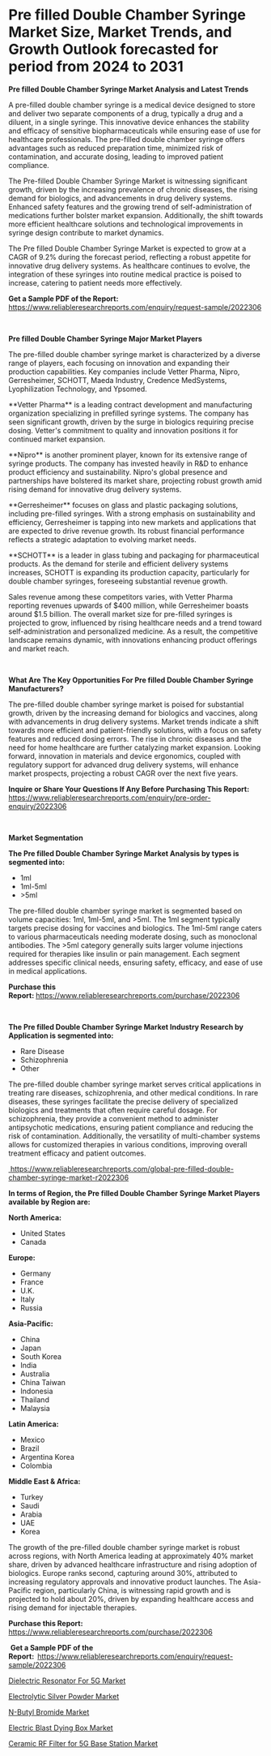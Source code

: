 <p><h1>Pre filled Double Chamber Syringe Market Size, Market Trends, and Growth Outlook forecasted for period from 2024 to 2031</h1></p><p><strong>Pre filled Double Chamber Syringe Market Analysis and Latest Trends</strong></p>
<p><p>A pre-filled double chamber syringe is a medical device designed to store and deliver two separate components of a drug, typically a drug and a diluent, in a single syringe. This innovative device enhances the stability and efficacy of sensitive biopharmaceuticals while ensuring ease of use for healthcare professionals. The pre-filled double chamber syringe offers advantages such as reduced preparation time, minimized risk of contamination, and accurate dosing, leading to improved patient compliance.</p><p>The Pre-filled Double Chamber Syringe Market is witnessing significant growth, driven by the increasing prevalence of chronic diseases, the rising demand for biologics, and advancements in drug delivery systems. Enhanced safety features and the growing trend of self-administration of medications further bolster market expansion. Additionally, the shift towards more efficient healthcare solutions and technological improvements in syringe design contribute to market dynamics.</p><p>The Pre filled Double Chamber Syringe Market is expected to grow at a CAGR of 9.2% during the forecast period, reflecting a robust appetite for innovative drug delivery systems. As healthcare continues to evolve, the integration of these syringes into routine medical practice is poised to increase, catering to patient needs more effectively.</p></p>
<p><strong>Get a Sample PDF of the Report:&nbsp;</strong> <a href="https://www.reliableresearchreports.com/enquiry/request-sample/2022306?utm_campaign=1686&utm_medium=2&utm_source=Github&utm_content=ia&utm_term=30102024&utm_id=pre-filled-double-chamber-syringe">https://www.reliableresearchreports.com/enquiry/request-sample/2022306</a></p>
<p>&nbsp;</p>
<p><strong>Pre filled Double Chamber Syringe Major Market Players</strong></p>
<p><p>The pre-filled double chamber syringe market is characterized by a diverse range of players, each focusing on innovation and expanding their production capabilities. Key companies include Vetter Pharma, Nipro, Gerresheimer, SCHOTT, Maeda Industry, Credence MedSystems, Lyophilization Technology, and Ypsomed.</p><p>**Vetter Pharma** is a leading contract development and manufacturing organization specializing in prefilled syringe systems. The company has seen significant growth, driven by the surge in biologics requiring precise dosing. Vetter's commitment to quality and innovation positions it for continued market expansion.</p><p>**Nipro** is another prominent player, known for its extensive range of syringe products. The company has invested heavily in R&D to enhance product efficiency and sustainability. Nipro's global presence and partnerships have bolstered its market share, projecting robust growth amid rising demand for innovative drug delivery systems.</p><p>**Gerresheimer** focuses on glass and plastic packaging solutions, including pre-filled syringes. With a strong emphasis on sustainability and efficiency, Gerresheimer is tapping into new markets and applications that are expected to drive revenue growth. Its robust financial performance reflects a strategic adaptation to evolving market needs.</p><p>**SCHOTT** is a leader in glass tubing and packaging for pharmaceutical products. As the demand for sterile and efficient delivery systems increases, SCHOTT is expanding its production capacity, particularly for double chamber syringes, foreseeing substantial revenue growth.</p><p>Sales revenue among these competitors varies, with Vetter Pharma reporting revenues upwards of $400 million, while Gerresheimer boasts around $1.5 billion. The overall market size for pre-filled syringes is projected to grow, influenced by rising healthcare needs and a trend toward self-administration and personalized medicine. As a result, the competitive landscape remains dynamic, with innovations enhancing product offerings and market reach.</p></p>
<p>&nbsp;</p>
<p><strong>What Are The Key Opportunities For Pre filled Double Chamber Syringe Manufacturers?</strong></p>
<p><p>The pre-filled double chamber syringe market is poised for substantial growth, driven by the increasing demand for biologics and vaccines, along with advancements in drug delivery systems. Market trends indicate a shift towards more efficient and patient-friendly solutions, with a focus on safety features and reduced dosing errors. The rise in chronic diseases and the need for home healthcare are further catalyzing market expansion. Looking forward, innovation in materials and device ergonomics, coupled with regulatory support for advanced drug delivery systems, will enhance market prospects, projecting a robust CAGR over the next five years.</p></p>
<p><strong>Inquire or Share Your Questions If Any Before Purchasing This Report:</strong> <a href="https://www.reliableresearchreports.com/enquiry/pre-order-enquiry/2022306?utm_campaign=1686&utm_medium=2&utm_source=Github&utm_content=ia&utm_term=30102024&utm_id=pre-filled-double-chamber-syringe">https://www.reliableresearchreports.com/enquiry/pre-order-enquiry/2022306</a></p>
<p>&nbsp;</p>
<p><strong>Market Segmentation</strong></p>
<p><strong>The Pre filled Double Chamber Syringe Market Analysis by types is segmented into:</strong></p>
<p><ul><li>1ml</li><li>1ml-5ml</li><li>>5ml</li></ul></p>
<p><p>The pre-filled double chamber syringe market is segmented based on volume capacities: 1ml, 1ml-5ml, and >5ml. The 1ml segment typically targets precise dosing for vaccines and biologics. The 1ml-5ml range caters to various pharmaceuticals needing moderate dosing, such as monoclonal antibodies. The >5ml category generally suits larger volume injections required for therapies like insulin or pain management. Each segment addresses specific clinical needs, ensuring safety, efficacy, and ease of use in medical applications.</p></p>
<p><strong>Purchase this Report:&nbsp;</strong><a href="https://www.reliableresearchreports.com/purchase/2022306?utm_campaign=1686&utm_medium=2&utm_source=Github&utm_content=ia&utm_term=30102024&utm_id=pre-filled-double-chamber-syringe">https://www.reliableresearchreports.com/purchase/2022306</a></p>
<p>&nbsp;</p>
<p><strong>The Pre filled Double Chamber Syringe Market Industry Research by Application is segmented into:</strong></p>
<p><ul><li>Rare Disease</li><li>Schizophrenia</li><li>Other</li></ul></p>
<p><p>The pre-filled double chamber syringe market serves critical applications in treating rare diseases, schizophrenia, and other medical conditions. In rare diseases, these syringes facilitate the precise delivery of specialized biologics and treatments that often require careful dosage. For schizophrenia, they provide a convenient method to administer antipsychotic medications, ensuring patient compliance and reducing the risk of contamination. Additionally, the versatility of multi-chamber systems allows for customized therapies in various conditions, improving overall treatment efficacy and patient outcomes.</p></p>
<p><a href="https://www.reliableresearchreports.com/global-pre-filled-double-chamber-syringe-market-r2022306?utm_campaign=1686&utm_medium=2&utm_source=Github&utm_content=ia&utm_term=30102024&utm_id=pre-filled-double-chamber-syringe">&nbsp;https://www.reliableresearchreports.com/global-pre-filled-double-chamber-syringe-market-r2022306</a></p>
<p><strong>In terms of Region, the Pre filled Double Chamber Syringe Market Players available by Region are:</strong></p>
<p>
    <p> <strong> North America: </strong>
        <ul>
            <li>United States</li>
            <li>Canada</li>
        </ul>
        </p> 
    <p> <strong> Europe: </strong>
        <ul>
            <li>Germany</li>
            <li>France</li>
            <li>U.K.</li>
            <li>Italy</li>
            <li>Russia</li>
        </ul>
        </p> 
    <p> <strong> Asia-Pacific: </strong>
        <ul>
            <li>China</li>
            <li>Japan</li>
            <li>South Korea</li>
            <li>India</li>
            <li>Australia</li>
            <li>China Taiwan</li>
            <li>Indonesia</li>
            <li>Thailand</li>
            <li>Malaysia</li>
        </ul>
        </p> 
    <p> <strong> Latin America: </strong>
        <ul>
            <li>Mexico</li>
            <li>Brazil</li>
            <li>Argentina Korea</li>
            <li>Colombia</li>
        </ul>
        </p> 
    <p> <strong> Middle East & Africa: </strong>
        <ul>
            <li>Turkey</li>
            <li>Saudi</li>
            <li>Arabia</li>
            <li>UAE</li>
            <li>Korea</li>
        </ul>
    </p>
    </p>
<p><p>The growth of the pre-filled double chamber syringe market is robust across regions, with North America leading at approximately 40% market share, driven by advanced healthcare infrastructure and rising adoption of biologics. Europe ranks second, capturing around 30%, attributed to increasing regulatory approvals and innovative product launches. The Asia-Pacific region, particularly China, is witnessing rapid growth and is projected to hold about 20%, driven by expanding healthcare access and rising demand for injectable therapies.</p></p>
<p><strong>Purchase this Report: </strong><a href="https://www.reliableresearchreports.com/purchase/2022306?utm_campaign=1686&utm_medium=2&utm_source=Github&utm_content=ia&utm_term=30102024&utm_id=pre-filled-double-chamber-syringe">https://www.reliableresearchreports.com/purchase/2022306</a></p>
<p>&nbsp;<strong>Get a Sample PDF of the Report:&nbsp;&nbsp;</strong><a href="https://www.reliableresearchreports.com/enquiry/request-sample/2022306?utm_campaign=1686&utm_medium=2&utm_source=Github&utm_content=ia&utm_term=30102024&utm_id=pre-filled-double-chamber-syringe">https://www.reliableresearchreports.com/enquiry/request-sample/2022306</a></p>
<p><strong></strong></p>
<p><p><a href="https://www.linkedin.com/pulse/dielectric-resonator-5g-market-share-analysis-growth-trends-ksq6e?utm_campaign=1686&utm_medium=2&utm_source=Github&utm_content=ia&utm_term=30102024&utm_id=pre-filled-double-chamber-syringe">Dielectric Resonator For 5G Market</a></p><p><a href="https://www.linkedin.com/pulse/global-electrolytic-silver-powder-market-product-types-applications-8krle?utm_campaign=1686&utm_medium=2&utm_source=Github&utm_content=ia&utm_term=30102024&utm_id=pre-filled-double-chamber-syringe">Electrolytic Silver Powder Market</a></p><p><a href="https://www.linkedin.com/pulse/n-butyl-bromide-spectrum-usage-patterns-sector-evolution-hgqyc?utm_campaign=1686&utm_medium=2&utm_source=Github&utm_content=ia&utm_term=30102024&utm_id=pre-filled-double-chamber-syringe">N-Butyl Bromide Market</a></p><p><a href="https://www.linkedin.com/pulse/decoding-electric-blast-dying-box-industry-dynamics-ccqxc?utm_campaign=1686&utm_medium=2&utm_source=Github&utm_content=ia&utm_term=30102024&utm_id=pre-filled-double-chamber-syringe">Electric Blast Dying Box Market</a></p><p><a href="https://www.linkedin.com/pulse/surfing-ceramic-rf-filter-5g-base-station-wave-riding-market-zyqce?utm_campaign=1686&utm_medium=2&utm_source=Github&utm_content=ia&utm_term=30102024&utm_id=pre-filled-double-chamber-syringe">Ceramic RF Filter for 5G Base Station Market</a></p></p>